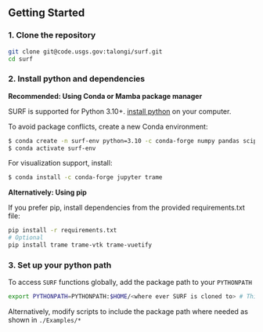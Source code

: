 ## Getting Started
### 1. Clone the repository

````zsh
git clone git@code.usgs.gov:talongi/surf.git
cd surf
````

### 2. Install python and dependencies
**Recommended: Using Conda or Mamba package manager**

SURF is supported for Python 3.10+. [install python](https://docs.anaconda.com/miniconda/) on your computer. 

To avoid package conflicts, create a new Conda environment:

```zsh
$ conda create -n surf-env python=3.10 -c conda-forge numpy pandas scipy pyvista pyproj scikit-learn networkx rasterio
$ conda activate surf-env
```

For visualization support, install:

```zsh
$ conda install -c conda-forge jupyter trame
````

**Alternatively: Using pip**

If you prefer pip, install dependencies from the provided requirements.txt file:

```zsh
pip install -r requirements.txt
# Optional
pip install trame trame-vtk trame-vuetify
```

### 3. Set up your python path
To access `SURF` functions globally, add the package path to your `PYTHONPATH`

```zsh
export PYTHONPATH=PYTHONPATH:$HOME/<where ever SURF is cloned to> # This line could also be added to your bashrc or zshrc file to run at startup
```
Alternatively, modify scripts to include the package path where needed as shown in `./Examples/*`


